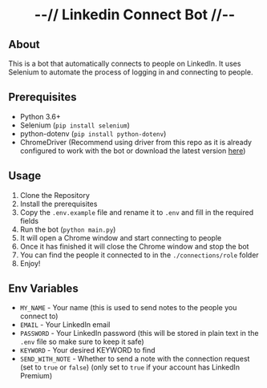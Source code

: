 <div align="center">
  <h1>--// Linkedin Connect Bot //--</h1>
</div>

## About

This is a bot that automatically connects to people on LinkedIn. It uses Selenium to automate the process of logging in and connecting to people.

## Prerequisites

- Python 3.6+
- Selenium (`pip install selenium`)
- python-dotenv (`pip install python-dotenv`)
- ChromeDriver (Recommend using driver from this repo as it is already configured to work with the bot or download the latest version [here](https://chromedriver.chromium.org/downloads))

## Usage

1. Clone the Repository
2. Install the prerequisites
3. Copy the `.env.example` file and rename it to `.env` and fill in the required fields
4. Run the bot (`python main.py`)
5. It will open a Chrome window and start connecting to people
6. Once it has finished it will close the Chrome window and stop the bot
7. You can find the people it connected to in the `./connections/role` folder
8. Enjoy!

## Env Variables

- `MY_NAME` - Your name (this is used to send notes to the people you connect to)
- `EMAIL` - Your LinkedIn email
- `PASSWORD` - Your LinkedIn password (this will be stored in plain text in the `.env` file so make sure to keep it safe)
- `KEYWORD` - Your desired KEYWORD to find
- `SEND_WITH_NOTE` - Whether to send a note with the connection request (set to `true` or `false`) (only set to `true` if your account has LinkedIn Premium)
